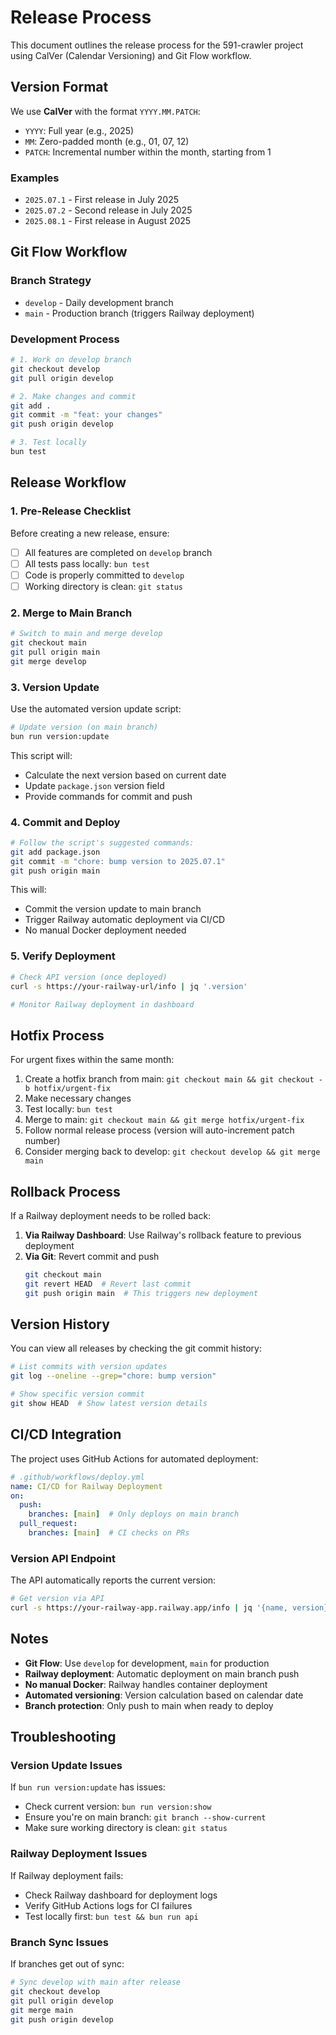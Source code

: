# Release Process

This document outlines the release process for the 591-crawler project using CalVer (Calendar Versioning) and Git Flow workflow.

## Version Format

We use **CalVer** with the format `YYYY.MM.PATCH`:

- `YYYY`: Full year (e.g., 2025)
- `MM`: Zero-padded month (e.g., 01, 07, 12)  
- `PATCH`: Incremental number within the month, starting from 1

### Examples
- `2025.07.1` - First release in July 2025
- `2025.07.2` - Second release in July 2025
- `2025.08.1` - First release in August 2025

## Git Flow Workflow

### Branch Strategy
- `develop` - Daily development branch
- `main` - Production branch (triggers Railway deployment)

### Development Process
```bash
# 1. Work on develop branch
git checkout develop
git pull origin develop

# 2. Make changes and commit
git add .
git commit -m "feat: your changes"
git push origin develop

# 3. Test locally
bun test
```

## Release Workflow

### 1. Pre-Release Checklist

Before creating a new release, ensure:

- [ ] All features are completed on `develop` branch
- [ ] All tests pass locally: `bun test`
- [ ] Code is properly committed to `develop`
- [ ] Working directory is clean: `git status`

### 2. Merge to Main Branch

```bash
# Switch to main and merge develop
git checkout main
git pull origin main
git merge develop
```

### 3. Version Update

Use the automated version update script:

```bash
# Update version (on main branch)
bun run version:update
```

This script will:
- Calculate the next version based on current date
- Update `package.json` version field
- Provide commands for commit and push

### 4. Commit and Deploy

```bash
# Follow the script's suggested commands:
git add package.json
git commit -m "chore: bump version to 2025.07.1"  
git push origin main
```

This will:
- Commit the version update to main branch
- Trigger Railway automatic deployment via CI/CD
- No manual Docker deployment needed

### 5. Verify Deployment

```bash
# Check API version (once deployed)
curl -s https://your-railway-url/info | jq '.version'

# Monitor Railway deployment in dashboard
```

## Hotfix Process

For urgent fixes within the same month:

1. Create a hotfix branch from main: `git checkout main && git checkout -b hotfix/urgent-fix`
2. Make necessary changes
3. Test locally: `bun test`
4. Merge to main: `git checkout main && git merge hotfix/urgent-fix`
5. Follow normal release process (version will auto-increment patch number)
6. Consider merging back to develop: `git checkout develop && git merge main`

## Rollback Process

If a Railway deployment needs to be rolled back:

1. **Via Railway Dashboard**: Use Railway's rollback feature to previous deployment
2. **Via Git**: Revert commit and push
   ```bash
   git checkout main
   git revert HEAD  # Revert last commit
   git push origin main  # This triggers new deployment
   ```

## Version History

You can view all releases by checking the git commit history:

```bash
# List commits with version updates
git log --oneline --grep="chore: bump version"

# Show specific version commit
git show HEAD  # Show latest version details
```

## CI/CD Integration

The project uses GitHub Actions for automated deployment:

```yaml
# .github/workflows/deploy.yml  
name: CI/CD for Railway Deployment
on:
  push:
    branches: [main]  # Only deploys on main branch
  pull_request:
    branches: [main]  # CI checks on PRs
```

### Version API Endpoint

The API automatically reports the current version:

```bash
# Get version via API
curl -s https://your-railway-app.railway.app/info | jq '{name, version}'
```

## Notes

- **Git Flow**: Use `develop` for development, `main` for production
- **Railway deployment**: Automatic deployment on main branch push
- **No manual Docker**: Railway handles container deployment
- **Automated versioning**: Version calculation based on calendar date
- **Branch protection**: Only push to main when ready to deploy

## Troubleshooting

### Version Update Issues
If `bun run version:update` has issues:
- Check current version: `bun run version:show`  
- Ensure you're on main branch: `git branch --show-current`
- Make sure working directory is clean: `git status`

### Railway Deployment Issues
If Railway deployment fails:
- Check Railway dashboard for deployment logs
- Verify GitHub Actions logs for CI failures
- Test locally first: `bun test && bun run api`

### Branch Sync Issues
If branches get out of sync:
```bash
# Sync develop with main after release
git checkout develop
git pull origin develop
git merge main
git push origin develop
```